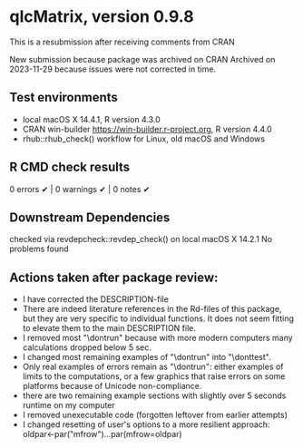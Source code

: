 # qlcMatrix, version 0.9.8

This is a resubmission after receiving comments from CRAN

New submission because package was archived on CRAN
Archived on 2023-11-29 because issues were not corrected in time.

## Test environments
* local macOS X 14.4.1, R version 4.3.0
* CRAN win-builder https://win-builder.r-project.org, R version 4.4.0
* rhub::rhub_check() workflow for Linux, old macOS and Windows

## R CMD check results
0 errors ✔ | 0 warnings ✔ | 0 notes ✔

## Downstream Dependencies
checked via revdepcheck::revdep_check() on local macOS X 14.2.1
No problems found

## Actions taken after package review:

- I have corrected the DESCRIPTION-file
- There are indeed literature references in the Rd-files of this package, but they are very specific to individual functions. It does not seem fitting to elevate them to the main DESCRIPTION file.
- I removed most "\dontrun" because with more modern computers many calculations dropped below 5 sec.
- I changed most remaining examples of "\dontrun" into "\donttest". 
- Only real examples of errors remain as "\dontrun": either examples of limits to the computations, or a few graphics that raise errors on some platforms because of Unicode non-compliance.
- there are two remaining example sections with slightly over 5 seconds runtime on my computer
- I removed unexecutable code (forgotten leftover from earlier attempts)
- I changed resetting of user's options to a more resilient approach: oldpar<-par("mfrow")...par(mfrow=oldpar)

